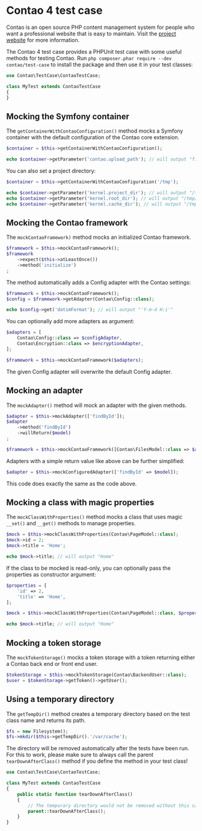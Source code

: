 # Contao 4 test case

Contao is an open source PHP content management system for people who want a
professional website that is easy to maintain. Visit the [project website][1]
for more information.

The Contao 4 test case provides a PHPUnit test case with some useful methods
for testing Contao. Run `php composer.phar require --dev contao/test-case` to
install the package and then use it in your test classes:

```php
use Contao\TestCase\ContaoTestCase;

class MyTest extends ContaoTestCase
{
}
```

## Mocking the Symfony container

The `getContainerWithContaoConfiguration()` method mocks a Symfony container
with the default configuration of the Contao core extension.

```php
$container = $this->getContainerWithContaoConfiguration();

echo $container->getParameter('contao.upload_path'); // will output "files"
```

You can also set a project directory:

```php
$container = $this->getContainerWithContaoConfiguration('/tmp');

echo $container->getParameter('kernel.project_dir'); // will output "/tmp"
echo $container->getParameter('kernel.root_dir'); // will output "/tmp/app"
echo $container->getParameter('kernel.cache_dir'); // will output "/tmp/var/cache"
```

## Mocking the Contao framework

The `mockContaoFramework)` method mocks an initialized Contao framework.

```php
$framework = $this->mockContaoFramework();
$framework
    ->expect($this->atLeastOnce())
    ->method('initialize')
;
```

The method automatically adds a Config adapter with the Contao settings:

```php
$framework = $this->mockContaoFramework();
$config = $framework->getAdapter(Contao\Config::class);

echo $config->get('datimFormat'); // will output "'Y-m-d H:i'"
```

You can optionally add more adapters as argument:

```php
$adapters = [
    Contao\Config::class => $configAdapter,
    Contao\Encryption::class => $encryptionAdapter,
];

$framework = $this->mockContaoFramework($adapters);
```

The given Config adapter will overwrite the default Config adapter.

## Mocking an adapter

The `mockAdapter()` method will mock an adapter with the given methods.

```php
$adapter = $this->mockAdapter(['findById']);
$adapter
    ->method('findById')
    ->willReturn($model)
;

$framework = $this->mockContaoFramework([Contao\FilesModel::class => $adapter]);
```

Adapters with a simple return value like above can be further simplified:

```php
$adapter = $this->mockConfiguredAdapter(['findById' => $model]);
```

This code does exactly the same as the code above.

## Mocking a class with magic properties

The `mockClassWithProperties()` method mocks a class that uses magic `__set()`
and `__get()` methods to manage properties.

```php
$mock = $this->mockClassWithProperties(Contao\PageModel::class);
$mock->id = 2;
$mock->title = 'Home';

echo $mock->title; // will output "Home"
```

If the class to be mocked is read-only, you can optionally pass the properties
as constructor argument:

```php
$properties = [
    'id' => 2,
    'title' => 'Home',
];

$mock = $this->mockClassWithProperties(Contao\PageModel::class, $properties);

echo $mock->title; // will output "Home"
```

## Mocking a token storage

The `mockTokenStorage()` mocks a token storage with a token returning either a
Contao back end or front end user.

```php
$tokenStorage = $this->mockTokenStorage(Contao\BackendUser::class);
$user = $tokenStorage->getToken()->getUser();
```

## Using a temporary directory

The `getTempDir()` method creates a temporary directory based on the test class
name and returns its path.

```php
$fs = new Filesystem();
$fs->mkdir($this->getTempDir().'/var/cache');
```

The directory will be removed automatically after the tests have been run. For
this to work, please make sure to always call the parent `tearDownAfterClass()`
method if you define the method in your test class!

```php
use Contao\TestCase\ContaoTestCase;

class MyTest extends ContaoTestCase
{
    public static function tearDownAfterClass()
    {
        // The temporary directory would not be removed without this call!
        parent::tearDownAfterClass();
    }
}
```

[1]: https://contao.org
